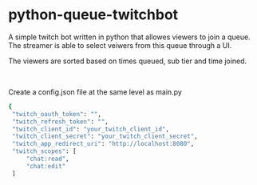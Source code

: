 # python-queue-twitchbot
A simple twitch bot written in python that allowes viewers to join a queue. The streamer is able to select veiwers from this queue through a UI.

The viewers are sorted based on times queued, sub tier and time joined.

<br />

Create a config.json file at the same level as main.py
<br />
   ```sh
   {
    "twitch_oauth_token": "",
    "twitch_refresh_token": "",
    "twitch_client_id": "your_twitch_client_id",
    "twitch_client_secret": "your_twitch_client_secret",
    "twitch_app_redirect_uri": "http://localhost:8080",
    "twitch_scopes": [
        "chat:read",
        "chat:edit"
    ]
```

